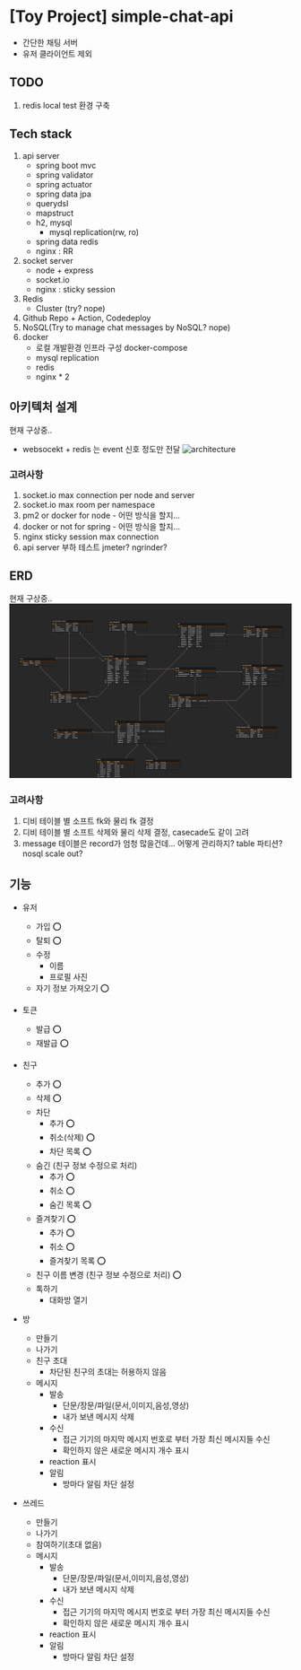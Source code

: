 # [Toy Project] simple-chat-api 
- 간단한 채팅 서버
- 유저 클라이언트 제외 

## TODO
1. redis local test 환경 구축

## Tech stack 
1. api server 
    - spring boot mvc 
    - spring validator 
    - spring actuator
    - spring data jpa
    - querydsl
    - mapstruct
    - h2, mysql
        - mysql replication(rw, ro) 
    - spring data redis
    - nginx : RR
2. socket server
    - node + express
    - socket.io
    - nginx : sticky session
3. Redis
    - Cluster (try? nope) 
4. Github Repo + Action, Codedeploy
5. NoSQL(Try to manage chat messages by NoSQL? nope) 
6. docker    
    - 로컬 개발환경 인프라 구성 docker-compose
    - mysql replication
    - redis
    - nginx * 2

## 아키텍처 설계
현재 구상중..
- websocekt + redis 는 event 신호 정도만 전달 
![architecture](docs/arch-smp-chat.png) 

### 고려사항
1. socket.io max connection per node and server
2. socket.io max room per namespace
3. pm2 or docker for node - 어떤 방식을 할지... 
4. docker or not for spring - 어떤 방식을 할지...
5. nginx sticky session max connection   
6. api server 부하 테스트 jmeter? ngrinder? 

## ERD
현재 구상중..
![erd](docs/erd-smp-cht.png)

### 고려사항
1. 디비 테이블 별 소프트 fk와 물리 fk 결정
2. 디비 테이블 별 소프트 삭제와 물리 삭제 결정, casecade도 같이 고려
3. message 테이블은 record가 엄청 많을건데... 어떻게 관리하지? table 파티션? nosql scale out? 

## 기능
- 유저 
  - 가입 ⭕
  - 탈퇴 ⭕ 
  - 수정
    - 이름
    - 프로필 사진
  - 자기 정보 가져오기 ⭕
- 토큰 
  - 발급 ⭕
  - 재발급 ⭕
- 친구 
  - 추가 ⭕ 
  - 삭제 ⭕  
  - 차단  
    - 추가 ⭕
    - 취소(삭제) ⭕
    - 차단 목록 ⭕
  - 숨긴 (친구 정보 수정으로 처리)
    - 추가 ⭕
    - 취소 ⭕
    - 숨긴 목록 ⭕ 
  - 즐겨찾기 ⭕  
    - 추가 ⭕
    - 취소 ⭕
    - 즐겨찾기 목록 ⭕ 
  - 친구 이름 변경 (친구 정보 수정으로 처리) ⭕ 
  - 톡하기
    - 대화방 열기
  
- 방
  - 만들기
  - 나가기
  - 친구 초대
    - 차단된 친구의 초대는 허용하지 않음
  - 메시지 
    - 발송
      - 단문/장문/파일(문서,이미지,음성,영상)
      - 내가 보낸 메시지 삭제 
    - 수신
      - 접근 기기의 마지막 메시지 번호로 부터 가장 최신 메시지들 수신
      - 확인하지 않은 새로운 메시지 개수 표시  
    - reaction 표시
    - 알림
      - 방마다 알림 차단 설정
- 쓰레드
  - 만들기
  - 나가기
  - 참여하기(초대 없음)
  - 메시지
    - 발송
      - 단문/장문/파일(문서,이미지,음성,영상)
      - 내가 보낸 메시지 삭제 
    - 수신
      - 접근 기기의 마지막 메시지 번호로 부터 가장 최신 메시지들 수신
      - 확인하지 않은 새로운 메시지 개수 표시
    - reaction 표시
    - 알림
      - 방마다 알림 차단 설정
   
  
